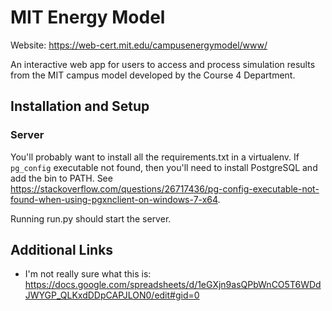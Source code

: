 # MIT Energy Model

Website: <https://web-cert.mit.edu/campusenergymodel/www/>

An interactive web app for users to access and process simulation results from the MIT campus model developed by the Course 4 Department.

## Installation and Setup

### Server

You'll probably want to install all the requirements.txt in a virtualenv. If `pg_config` executable not found, then you'll need to install PostgreSQL and add the bin to PATH. See <https://stackoverflow.com/questions/26717436/pg-config-executable-not-found-when-using-pgxnclient-on-windows-7-x64>.

Running run.py should start the server.

## Additional Links

* I'm not really sure what this is: <https://docs.google.com/spreadsheets/d/1eGXjn9asQPbWnCO5T6WDdJWYGP_QLKxdDDpCAPJLON0/edit#gid=0>